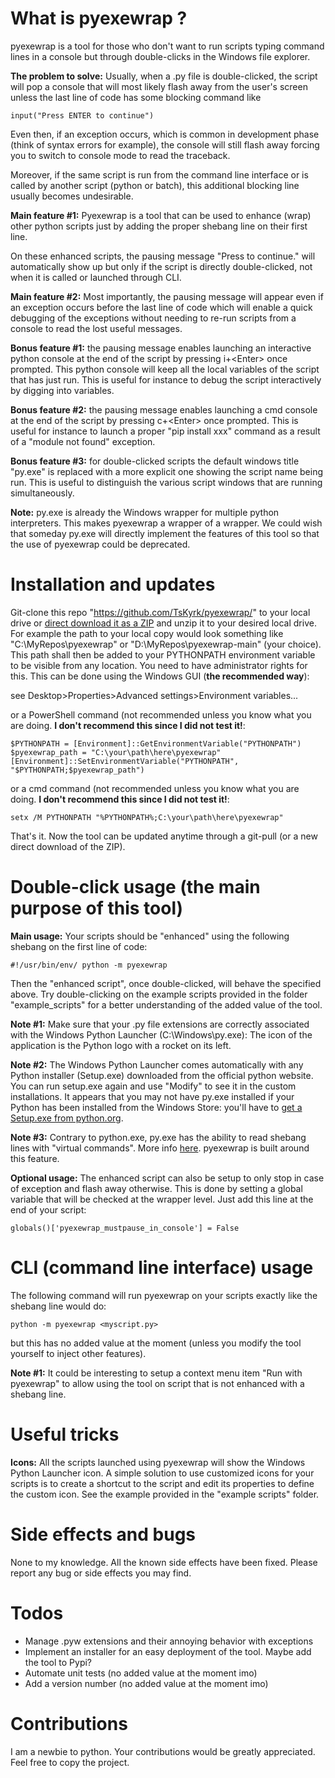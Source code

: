 # What is pyexewrap ?
pyexewrap is a tool for those who don't want to run scripts typing command lines in a console but through double-clicks in the Windows file explorer.

**The problem to solve:** Usually, when a .py file is double-clicked, the script will pop a console that will most likely flash away from the user's screen unless the last line of code has some blocking command like 
```commandline
input("Press ENTER to continue")
```
Even then, if an exception occurs, which is common in development phase (think of syntax errors for example), the console will still flash away forcing you to switch to console mode to read the traceback.

Moreover, if the same script is run from the command line interface or is called by another script (python or batch), this additional blocking line usually becomes undesirable.

**Main feature #1:** Pyexewrap is a tool that can be used to enhance (wrap) other python scripts just by adding the proper shebang line on their first line.

On these enhanced scripts, the pausing message "Press <Enter> to continue." will automatically show up but only if the script is directly double-clicked, not when it is called or launched through CLI. 

**Main feature #2:** Most importantly, the pausing message will appear even if an exception occurs before the last line of code which will enable a quick debugging of the exceptions without needing to re-run scripts from a console to read the lost useful messages.

**Bonus feature #1:** the pausing message enables launching an interactive python console at the end of the script by pressing i+\<Enter\> once prompted. This python console will keep all the local variables of the script that has just run. This is useful for instance to debug the script interactively by digging into variables.

**Bonus feature #2:** the pausing message enables launching a cmd console at the end of the script by pressing c+\<Enter\> once prompted. This is useful for instance to launch a proper "pip install xxx" command as a result of a "module not found" exception.

**Bonus feature #3:** for double-clicked scripts the default windows title "py.exe" is replaced with a more explicit one showing the script name being run. This is useful to distinguish the various script windows that are running simultaneously.

**Note:** py.exe is already the Windows wrapper for multiple python interpreters. This makes pyexewrap a wrapper of a wrapper. We could wish that someday py.exe will directly implement the features of this tool so that the use of pyexewrap could be deprecated.

# Installation and updates
Git-clone this repo "https://github.com/TsKyrk/pyexewrap/" to your local drive or [direct download it as a ZIP](https://github.com/TsKyrk/pyexewrap/archive/refs/heads/main.zip) and unzip it to your desired local drive. 
For example the path to your local copy would look something like "C:\MyRepos\pyexewrap" or "D:\MyRepos\pyexewrap-main" (your choice).
This path shall then be added to your PYTHONPATH environment variable to be visible from any location.
You need to have administrator rights for this.
This can be done using the Windows GUI (**the recommended way**): 

see Desktop>Properties>Advanced settings>Environment variables... 

or a PowerShell command (not recommended unless you know what you are doing. **I don't recommend this since I did not test it!**:
```commandline
$PYTHONPATH = [Environment]::GetEnvironmentVariable("PYTHONPATH")
$pyexewrap_path = "C:\your\path\here\pyexewrap"
[Environment]::SetEnvironmentVariable("PYTHONPATH", "$PYTHONPATH;$pyexewrap_path")
```
or a cmd command (not recommended unless you know what you are doing. **I don't recommend this since I did not test it!**:
```commandline
setx /M PYTHONPATH "%PYTHONPATH%;C:\your\path\here\pyexewrap"
```

That's it. Now the tool can be updated anytime through a git-pull (or a new direct download of the ZIP).

# Double-click usage (the main purpose of this tool)
**Main usage:** Your scripts should be "enhanced" using the following shebang on the first line of code:
```commandline
#!/usr/bin/env/ python -m pyexewrap
```
Then the "enhanced script", once double-clicked, will behave the specified above. Try double-clicking on the example scripts provided in the folder "example_scripts" for a better understanding of the added value of the tool.

**Note #1:** Make sure that your .py file extensions are correctly associated with the Windows Python Launcher (C:\Windows\py.exe): The icon of the application is the Python logo with a rocket on its left.

**Note #2:** The Windows Python Launcher comes automatically with any Python installer (Setup.exe) downloaded from the official python website. You can run setup.exe again and use "Modify" to see it in the custom installations. It appears that you may not have py.exe installed if your Python has been installed from the Windows Store: you'll have to [get a Setup.exe from python.org](https://www.python.org/downloads/windows/).

**Note #3:** Contrary to python.exe, py.exe has the ability to read shebang lines with "virtual commands". More info [here]( https://python.readthedocs.io/en/latest/using/windows.html#shebang-lines). pyexewrap is built around this feature.

**Optional usage:** The enhanced script can also be setup to only stop in case of exception and flash away otherwise.
This is done by setting a global variable that will be checked at the wrapper level. Just add this line at the end of your script:
```commandline
globals()['pyexewrap_mustpause_in_console'] = False
```

# CLI (command line interface) usage
The following command will run pyexewrap on your scripts exactly like the shebang line would do:
```commandline
python -m pyexewrap <myscript.py>
```
but this has no added value at the moment (unless you modify the tool yourself to inject other features).

**Note #1:** It could be interesting to setup a context menu item "Run with pyexewrap" to allow using the tool on script that is not enhanced with a shebang line.

# Useful tricks
**Icons:** All the scripts launched using pyexewrap will show the Windows Python Launcher icon. A simple solution to use customized icons for your scripts is to create a shortcut to the script and edit its properties to define the custom icon. See the example provided in the "example scripts" folder.

# Side effects and bugs
None to my knowledge. All the known side effects have been fixed. Please report any bug or side effects you may find.

# Todos
- Manage .pyw extensions and their annoying behavior with exceptions
- Implement an installer for an easy deployment of the tool. Maybe add the tool to Pypi?
- Automate unit tests (no added value at the moment imo)
- Add a version number (no added value at the moment imo)

# Contributions
I am a newbie to python. Your contributions would be greatly appreciated. Feel free to copy the project.

